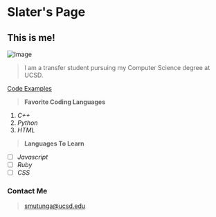 # Slater's Page

## **This is me!**

![Image](IMG_8827.jpg)

> I am a transfer student pursuing my Computer Science degree at UCSD. 

[Code Examples](code.md)

> **Favorite Coding Languages**

1. *C++*
2. *Python*
3. *HTML*

> **Languages To Learn**

- [ ] *Javascript*
- [ ] *Ruby*
- [ ] *CSS*

### **Contact Me**
> <smutunga@ucsd.edu>
